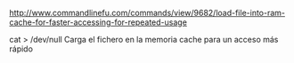 http://www.commandlinefu.com/commands/view/9682/load-file-into-ram-cache-for-faster-accessing-for-repeated-usage

cat <file> > /dev/null
Carga el fichero en la memoria cache para un acceso más rápido
